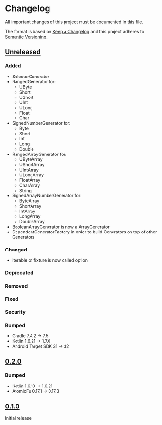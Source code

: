 # Changelog

All important changes of this project must be documented in this file.

The format is based on [Keep a Changelog](http://keepachangelog.com/en/1.0.0/)
and this project adheres to [Semantic Versioning](http://semver.org/spec/v2.0.0.html).

## [Unreleased](https://github.com/bitPogo/kfixture/compare/main)

### Added

* SelectorGenerator
* RangedGenerator for:
    - UByte
    - Short
    - UShort
    - UInt
    - ULong
    - Float
    - Char
* SignedNumberGenerator for:
    - Byte
    - Short
    - Int
    - Long
    - Double
* RangedArrayGenerator for:
    - UByteArray
    - UShortArray
    - UIntArray
    - ULongArray
    - FloatArray
    - CharArray
    - String
* SignedArrayNumberGenerator for:
    - ByteArray
    - ShortArray
    - IntArray
    - LongArray
    - DoubleArray
* BooleanArrayGenerator is now a ArrayGenerator
* DependentGeneratorFactory in order to build Generators on top of other Generators

### Changed

* iterable of fixture is now called option

### Deprecated

### Removed

### Fixed

### Security

### Bumped

* Gradle 7.4.2 -> 7.5
* Kotlin 1.6.21 -> 1.7.0
* Android Target SDK 31 -> 32

## [0.2.0](https://github.com/bitPogo/kfixture/compare/v0.1.0...v0.2.0)

### Bumped

* Kotlin 1.6.10 -> 1.6.21
* AtomicFu 0.17.1 -> 0.17.3

## [0.1.0](https://github.com/bitPogo/kfixture/compare/releases/tag/v0.1.0)

Initial release.
